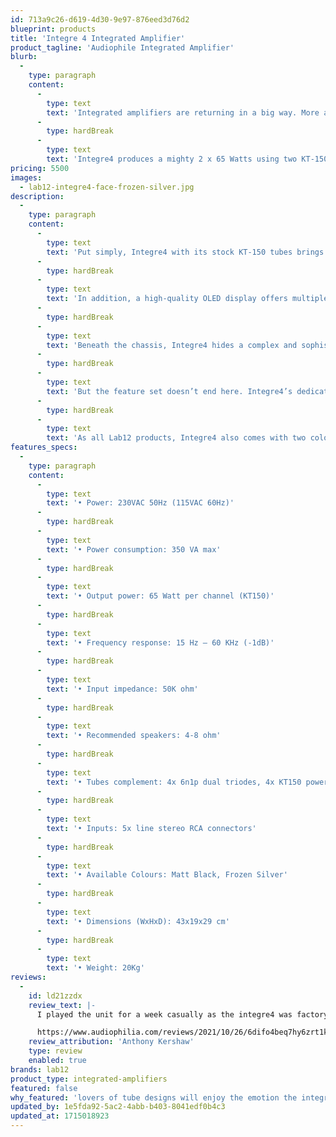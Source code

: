 ```yaml
---
id: 713a9c26-d619-4d30-9e97-876eed3d76d2
blueprint: products
title: 'Integre 4 Integrated Amplifier'
product_tagline: 'Audiophile Integrated Amplifier'
blurb:
  -
    type: paragraph
    content:
      -
        type: text
        text: 'Integrated amplifiers are returning in a big way. More and more people simply want to enjoy their music without excessive cable clutter or having the need to deal with multiple devices and the multitude of boxes this brings. Integre4 was designed from the ground up to be the epicenter of any contemporary high-end audio system, with the ability to drive any pair of loudspeakers with gusto and a highly involving nature.'
      -
        type: hardBreak
      -
        type: text
        text: 'Integre4 produces a mighty 2 x 65 Watts using two KT-150 tubes per channel. The onboard regulated high-voltage power supply guarantees an absolutely noise-free signal, whilst eleven low ESR and high capacity capacitors provide instant power on demand and ultra linear output transformers ensure the utmost dynamic, open and natural sound, that extends across the complete frequency range'
pricing: 5500
images:
  - lab12-integre4-face-frozen-silver.jpg
description:
  -
    type: paragraph
    content:
      -
        type: text
        text: 'Put simply, Integre4 with its stock KT-150 tubes brings enormous and controlled power to your system straight out of the box. Our team have provided everything needed for an instant emotional engagement with your music.'
      -
        type: hardBreak
      -
        type: text
        text: 'In addition, a high-quality OLED display offers multiple adjustments and a state-of-the-art monitoring system acts as central digital processor and protection system by providing a soft-start for the output tubes, which will extend their useful life considerably by showing the tubes usage hours etc.'
      -
        type: hardBreak
      -
        type: text
        text: 'Beneath the chassis, Integre4 hides a complex and sophisticated operating system that provides constant monitoring of all tubes and high-power electronic components, protecting them from any kind of harmful damage. Bias can be adjusted manually via the built-in and high-quality current metering system and instant selectable anode current allows the use of any octal type tube – a tube rollers dream.'
      -
        type: hardBreak
      -
        type: text
        text: 'But the feature set doesn’t end here. Integre4’s dedicated headphone circuit fully exploits the amplifier’s power output stage in absence of any OPamps. Yes, Integre4 can act as a true high-performance headphone amplifier, too.'
      -
        type: hardBreak
      -
        type: text
        text: 'As all Lab12 products, Integre4 also comes with two color choices of glass blasting anodizing finish.'
features_specs:
  -
    type: paragraph
    content:
      -
        type: text
        text: '• Power: 230VAC 50Hz (115VAC 60Hz)'
      -
        type: hardBreak
      -
        type: text
        text: '• Power consumption: 350 VA max'
      -
        type: hardBreak
      -
        type: text
        text: '• Output power: 65 Watt per channel (KT150)'
      -
        type: hardBreak
      -
        type: text
        text: '• Frequency response: 15 Hz – 60 KHz (-1dB)'
      -
        type: hardBreak
      -
        type: text
        text: '• Input impedance: 50K ohm'
      -
        type: hardBreak
      -
        type: text
        text: '• Recommended speakers: 4-8 ohm'
      -
        type: hardBreak
      -
        type: text
        text: '• Tubes complement: 4x 6n1p dual triodes, 4x KT150 power pentodes'
      -
        type: hardBreak
      -
        type: text
        text: '• Inputs: 5x line stereo RCA connectors'
      -
        type: hardBreak
      -
        type: text
        text: '• Available Colours: Matt Black, Frozen Silver'
      -
        type: hardBreak
      -
        type: text
        text: '• Dimensions (WxHxD): 43x19x29 cm'
      -
        type: hardBreak
      -
        type: text
        text: '• Weight: 20Kg'
reviews:
  -
    id: ld21zzdx
    review_text: |-
      I played the unit for a week casually as the integre4 was factory fresh. Out of the box, you’ll be enjoying a fine tube design and recognizing typical, lovely tube signposts in its playback. A week of heavy use yields significant improvements, so, please be patient. Quality out of the box, yes, but the extra time benefits bass definition and overall refinement. The unit is shipped with a standard IEC power cord but the company’s cutely-named ‘knack’ mk2 Power Cable which accompanied the review unit looked beefy and classy. A nice match aesthetically to the integre4. I used it for the majority of the listening period, and yes, it was bump in performance over the standard IEC

      https://www.audiophilia.com/reviews/2021/10/26/6difo4beq7hy6zrt1kyjbzb1nfk45a
    review_attribution: 'Anthony Kershaw'
    type: review
    enabled: true
brands: lab12
product_type: integrated-amplifiers
featured: false
why_featured: 'lovers of tube designs will enjoy the emotion the integre4 bestows on the music.'
updated_by: 1e5fda92-5ac2-4abb-b403-8041edf0b4c3
updated_at: 1715018923
---
```

